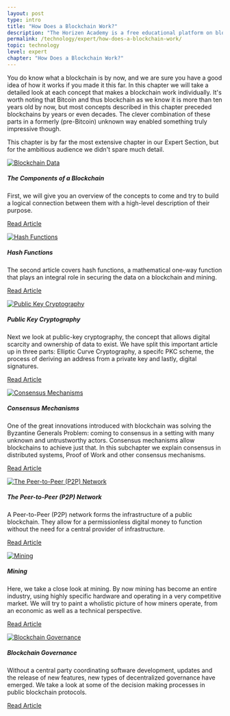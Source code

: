 ```yaml
---
layout: post
type: intro
title: "How Does a Blockchain Work?"
description: "The Horizen Academy is a free educational platform on blockchain technology, cryptocurrency, and privacy. This chapter is is not available yet. We add content frequently, sign up for our newsletter for notifications when it's released."
permalink: /technology/expert/how-does-a-blockchain-work/
topic: technology
level: expert
chapter: "How Does a Blockchain Work?"
---
```


You do know what a blockchain is by now, and we are sure you have a good idea of how it works if you made it this far. In this chapter we will take a detailed look at each concept that makes a blockchain work individually. It's worth noting that Bitcoin and thus blockchain as we know it is  more than ten years old by now, but most concepts described in this chapter preceded blockchains by years or even decades. The clever combination of these parts in a formerly (pre-Bitcoin) unknown way enabled something truly impressive though.

This chapter is by far the most extensive chapter in our Expert Section, but for the ambitious audience we didn't spare much detail.

<div class="row mt-5">
    <div class="col-md-3">
        <a href="{{ site.baseurl }}{% post_url /technology/expert/2022-02-02-the-elements-of-a-blockchain %}">
            <img src="/assets/post_files/technology/expert/2.0-how-does-it-work/elements_of_blockchain.svg" alt="Blockchain Data" />
        </a>
    </div>
    <div class="col-md-9">
        <h5 class="intro-article-title">The Components of a Blockchain</h5>
        <p class="mb-1">
            First, we will give you an overview of the concepts to come and try to build a logical connection between them with a high-level description of their purpose.
        </p>
        <p class="mb-0">
            <a class="font-weight-bold" href="{{ site.baseurl }}{% post_url /technology/expert/2022-02-02-the-elements-of-a-blockchain %}">Read Article</a>
        </p>
    </div>
</div>

<div class="row mt-5">
    <div class="col-md-3">
        <a href="{{ site.baseurl }}{% post_url /technology/expert/2022-02-03-hash-functions %}">
            <img src="/assets/post_files/technology/advanced/how-does-a-blockchain-work/hash.svg" alt="Hash Functions" />
        </a>
    </div>
    <div class="col-md-9">
        <h5 class="intro-article-title">Hash Functions</h5>
        <p class="mb-1">
            The second article covers hash functions, a mathematical one-way function that plays an integral role in securing the data on a blockchain and mining.
        </p>
        <p class="mb-0">
            <a class="font-weight-bold" href="{{ site.baseurl }}{% post_url /technology/expert/2022-02-03-hash-functions %}">Read Article</a>
        </p>
    </div>
</div>

<div class="row mt-5">
    <div class="col-md-3">
        <a href="{{ site.baseurl }}{% post_url /technology/expert/2022-02-04-0-public-key-cryptography %}">
            <img src="/assets/post_files/technology/advanced/how-does-a-blockchain-work/pkc.svg" alt="Public Key Cryptography" />
        </a>
    </div>
    <div class="col-md-9">
        <h5 class="intro-article-title">Public Key Cryptography</h5>
        <p class="mb-1">
            Next we look at public-key cryptography, the concept that allows digital scarcity and ownership of data to exist. We have split this important article up in three parts: Elliptic Curve Cryptography, a specifc PKC scheme, the process of deriving an address from a private key and lastly, digital signatures.
        </p>
        <p class="mb-0">
            <a class="font-weight-bold" href="{{ site.baseurl }}{% post_url /technology/expert/2022-02-04-0-public-key-cryptography %}">Read Article</a>
        </p>
    </div>
</div>

<div class="row mt-5">
    <div class="col-md-3">
        <a href="{{ site.baseurl }}{% post_url /technology/expert/2022-02-05-0-consensus-mechanisms %}">
            <img src="/assets/post_files/technology/expert/2.0-how-does-it-work/consensus.svg" alt="Consensus Mechanisms" />
        </a>
    </div>
    <div class="col-md-9">
        <h5 class="intro-article-title">Consensus Mechanisms</h5>
        <p class="mb-1">
            One of the great innovations introduced with blockchain was solving the Byzantine Generals Problem: coming to consensus in a setting with many unknown and untrustworthy actors. Consensus mechanisms allow blockchains to achieve just that. In this subchapter we explain consensus in distributed systems, Proof of Work and other consensus mechanisms.
        </p>
        <p class="mb-0">
            <a class="font-weight-bold" href="{{ site.baseurl }}{% post_url /technology/expert/2022-02-05-0-consensus-mechanisms %}">Read Article</a>
        </p>
    </div>
</div>

<div class="row mt-5">
    <div class="col-md-3">
        <a href="{{ site.baseurl }}{% post_url /technology/expert/2022-02-06-the-p2p-network %}">
            <img src="/assets/post_files/technology/advanced/how-does-a-blockchain-work/p2p.svg" alt="The Peer-to-Peer (P2P) Network" />
        </a>
    </div>
    <div class="col-md-9">
        <h5 class="intro-article-title">The Peer-to-Peer (P2P) Network</h5>
        <p class="mb-1">
            A Peer-to-Peer (P2P) network forms the infrastructure of a public blockchain. They allow for a permissionless digital money to function without the need for a central provider of infrastructure.
        </p>
        <p class="mb-0">
            <a class="font-weight-bold" href="{{ site.baseurl }}{% post_url /technology/expert/2022-02-06-the-p2p-network %}">Read Article</a>
        </p>
    </div>
</div>

<div class="row mt-5">
    <div class="col-md-3">
        <a href="{{ site.baseurl }}{% post_url /technology/expert/2022-02-07-mining %}">
            <img src="/assets/post_files/technology/advanced/how-does-a-blockchain-work/mining.svg" alt="Mining" />
        </a>
    </div>
    <div class="col-md-9">
        <h5 class="intro-article-title">Mining</h5>
        <p class="mb-1">
            Here, we take a close look at mining. By now mining has become an entire industry, using highly specific hardware and operating in a very competitive market. We will try to paint a wholistic picture of how miners operate, from an economic as well as a technical perspective.
        </p>
        <p class="mb-0">
            <a class="font-weight-bold" href="{{ site.baseurl }}{% post_url /technology/expert/2022-02-07-mining %}">Read Article</a>
        </p>
    </div>
</div>

<div class="row mt-5">
    <div class="col-md-3">
        <a href="{{ site.baseurl }}{% post_url /technology/expert/2022-02-08-blockchain-governance %}">
            <img src="/assets/post_files/technology/expert/2.0-how-does-it-work/governance.png" alt="Blockchain Governance" />
        </a>
    </div>
    <div class="col-md-9">
        <h5 class="intro-article-title">Blockchain Governance</h5>
        <p class="mb-1">
            Without a central party coordinating software development, updates and the release of new features, new types of decentralized governance have emerged. We take a look at some of the decision making processes in public blockchain protocols.
        </p>
        <p class="mb-0">
            <a class="font-weight-bold" href="{{ site.baseurl }}{% post_url /technology/expert/2022-02-08-blockchain-governance %}">Read Article</a>
        </p>
    </div>
</div>
